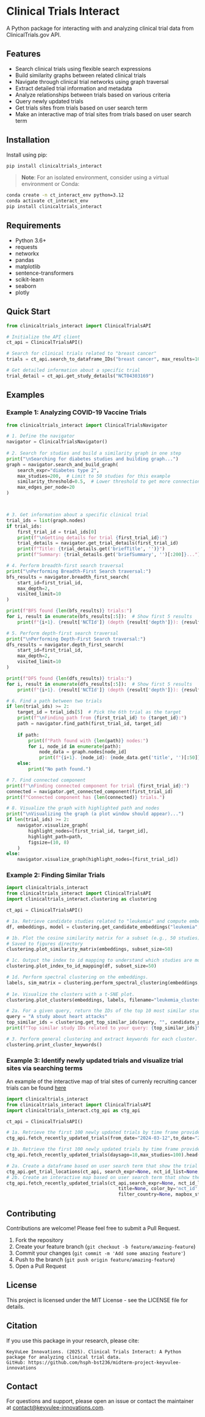 # Clinical Trials Interact

A Python package for interacting with and analyzing clinical trial data from ClinicalTrials.gov API.

## Features

- Search clinical trials using flexible search expressions
- Build similarity graphs between related clinical trials
- Navigate through clinical trial networks using graph traversal
- Extract detailed trial information and metadata
- Analyze relationships between trials based on various criteria
- Query newly updated trials
- Get trials sites from trials based on user search term
- Make an interactive map of trial sites from trials based on user search term

## Installation

Install using pip:
```bash
pip install clinicaltrials_interact
```

> **Note**: For an isolated environment, consider using a virtual environment or Conda:
```bash
conda create -n ct_interact_env python=3.12
conda activate ct_interact_env
pip install clinicaltrials_interact
```

## Requirements

- Python 3.6+
- requests
- networkx
- pandas
- matplotlib
- sentence-transformers
- scikit-learn
- seaborn
- plotly

## Quick Start

```python
from clinicaltrials_interact import ClinicalTrialsAPI

# Initialize the API client
ct_api = ClinicalTrialsAPI()

# Search for clinical trials related to "breast cancer"
trials = ct_api.search_to_dataframe_IDs("breast cancer", max_results=100)

# Get detailed information about a specific trial
trial_detail = ct_api.get_study_details("NCT04303169")
```

## Examples

### Example 1: Analyzing COVID-19 Vaccine Trials

```python
from clinicaltrials_interact import ClinicalTrialsNavigator

# 1. Define the navigator
navigator = ClinicalTrialsNavigator()
    
# 2. Search for studies and build a similarity graph in one step
print("\nSearching for diabetes studies and building graph...")
graph = navigator.search_and_build_graph(
    search_expr="diabetes type 2", 
    max_studies=200,  # Limit to 50 studies for this example
    similarity_threshold=0.5,  # Lower threshold to get more connections
    max_edges_per_node=20
)



# 3. Get information about a specific clinical trial
trial_ids = list(graph.nodes)
if trial_ids:
    first_trial_id = trial_ids[0]
    print(f"\nGetting details for trial {first_trial_id}:")
    trial_details = navigator.get_trial_details(first_trial_id)
    print(f"Title: {trial_details.get('briefTitle', '')}")
    print(f"Summary: {trial_details.get('briefSummary', '')[:200]}...")  # Show truncated summary

# 4. Perform breadth-first search traversal
print("\nPerforming Breadth-First Search traversal:")
bfs_results = navigator.breadth_first_search(
    start_id=first_trial_id,
    max_depth=2,
    visited_limit=10
)

print(f"BFS found {len(bfs_results)} trials:")
for i, result in enumerate(bfs_results[:5]):  # Show first 5 results
    print(f"{i+1}. {result['NCTId']} (depth {result['depth']}): {result['title'][:50]}...")

# 5. Perform depth-first search traversal
print("\nPerforming Depth-First Search traversal:")
dfs_results = navigator.depth_first_search(
    start_id=first_trial_id,
    max_depth=2,
    visited_limit=10
)

print(f"DFS found {len(dfs_results)} trials:")
for i, result in enumerate(dfs_results[:5]):  # Show first 5 results
    print(f"{i+1}. {result['NCTId']} (depth {result['depth']}): {result['title'][:50]}...")

# 6. Find a path between two trials
if len(trial_ids) >= 2:
    target_id = trial_ids[5]  # Pick the 6th trial as the target
    print(f"\nFinding path from {first_trial_id} to {target_id}:")
    path = navigator.find_path(first_trial_id, target_id)
    
    if path:
        print(f"Path found with {len(path)} nodes:")
        for i, node_id in enumerate(path):
            node_data = graph.nodes[node_id]
            print(f"{i+1}. {node_id}: {node_data.get('title', '')[:50]}...")
    else:
        print("No path found.")

# 7. Find connected component
print(f"\nFinding connected component for trial {first_trial_id}:")
connected = navigator.get_connected_component(first_trial_id)
print(f"Connected component has {len(connected)} trials.")

# 8. Visualize the graph with highlighted path and nodes
print("\nVisualizing the graph (a plot window should appear)...")
if len(trial_ids) >= 2:
    navigator.visualize_graph(
        highlight_nodes=[first_trial_id, target_id],
        highlight_path=path,
        figsize=(10, 8)
    )
else:
    navigator.visualize_graph(highlight_nodes=[first_trial_id])
```

### Example 2: Finding Similar Trials

```python
import clinicaltrials_interact
from clinicaltrials_interact import ClinicalTrialsAPI
import clinicaltrials_interact.clustering as clustering 

ct_api = ClinicalTrialsAPI()

# 1a. Retrieve candidate studies related to "leukemia" and compute embeddings. 
df, embeddings, model = clustering.get_candidate_embeddings("leukemia", max_studies=100)

# 1b. Plot the cosine similarity matrix for a subset (e.g., 50 studies) of the candidate pool.
# Saved to figures directory
clustering.plot_similarity_matrix(embeddings, subset_size=50)

# 1c. Output the index to id mapping to understand which studies are most to each other. 
clustering.plot_index_to_id_mapping(df, subset_size=50)

# 1d. Perform spectral clustering on the embeddings.
labels, sim_matrix = clustering.perform_spectral_clustering(embeddings, n_clusters=3)
    
# 1e. Visualize the clusters with a t-SNE plot.
clustering.plot_clusters(embeddings, labels, filename="leukemia_clusters.png", keyword = "leukemia")

# 2a. For a given query, return the IDs of the top 10 most similar studies.
query = "A study about heart attacks"
top_similar_ids = clustering.get_top_similar_ids(query, "", candidate_pool_size=500, top_n=10)
print(f"Top similar study IDs related to your query: {top_similar_ids}\n")

# 3. Perform general clustering and extract keywords for each cluster. Takes the top 500 or so studies and clusters them into 5 clusters. Returns the keywords for each cluster
clustering.print_cluster_keywords()
```


### Example 3: Identify newly updated trials and visualize trial sites via searching terms

An example of the interactive map of trial sites of currenly recruiting cancer trials can be found [here](https://phucvu-nyu.github.io/clinical_site_map/)

```python
import clinicaltrials_interact
from clinicaltrials_interact import ClinicalTrialsAPI
import clinicaltrials_interact.ctg_api as ctg_api 

ct_api = ClinicalTrialsAPI()

# 1a. Retrieve the first 100 newly updated trials by time frame provided
ctg_api.fetch_recently_updated_trials(from_date="2024-03-12",to_date="2025-03-24",max_studies=100).head(10)

# 1b. Retrieve the first 100 newly updated trials by time frame provided
ctg_api.fetch_recently_updated_trials(daysago=10,max_studies=100).head(10)

# 2a. Create a dataframe based on user search term that show the trial sites of the queried trials.
ctg_api.get_trial_locations(ct_api, search_expr=None, nct_id_list=None, max_studies=100)
# 2b. Create an interactive map based on user search term that show the trial sites of the queried trials.
ctg_api.fetch_recently_updated_trials(ct_api,search_expr=None, nct_id_list=None, max_studies=100, 
                                         title=None, color_by='nct_id', 
                                         filter_country=None, mapbox_style="open-street-map", height=800)
```

## Contributing

Contributions are welcome! Please feel free to submit a Pull Request.

1. Fork the repository
2. Create your feature branch (`git checkout -b feature/amazing-feature`)
3. Commit your changes (`git commit -m 'Add some amazing feature'`)
4. Push to the branch (`git push origin feature/amazing-feature`)
5. Open a Pull Request

## License

This project is licensed under the MIT License - see the LICENSE file for details.

## Citation

If you use this package in your research, please cite:

```
KeyVuLee Innovations. (2025). Clinical Trials Interact: A Python package for analyzing clinical trial data.
GitHub: https://github.com/hsph-bst236/midterm-project-keyvulee-innovations
```

## Contact

For questions and support, please open an issue or contact the maintainer at contact@keyvulee-innovations.com.